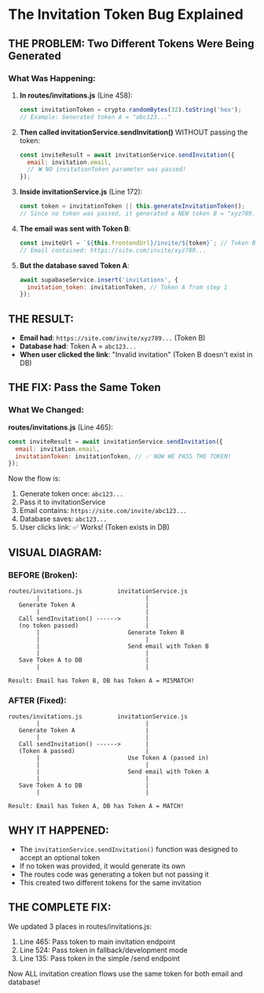 # The Invitation Token Bug Explained

## THE PROBLEM: Two Different Tokens Were Being Generated

### What Was Happening:

1. **In routes/invitations.js** (Line 458):
   ```javascript
   const invitationToken = crypto.randomBytes(32).toString('hex');
   // Example: Generated token A = "abc123..."
   ```

2. **Then called invitationService.sendInvitation()** WITHOUT passing the token:
   ```javascript
   const inviteResult = await invitationService.sendInvitation({
     email: invitation.email,
     // ❌ NO invitationToken parameter was passed!
   });
   ```

3. **Inside invitationService.js** (Line 172):
   ```javascript
   const token = invitationToken || this.generateInvitationToken();
   // Since no token was passed, it generated a NEW token B = "xyz789..."
   ```

4. **The email was sent with Token B**:
   ```javascript
   const inviteUrl = `${this.frontendUrl}/invite/${token}`; // Token B
   // Email contained: https://site.com/invite/xyz789...
   ```

5. **But the database saved Token A**:
   ```javascript
   await supabaseService.insert('invitations', {
     invitation_token: invitationToken, // Token A from step 1
   });
   ```

## THE RESULT:
- **Email had**: `https://site.com/invite/xyz789...` (Token B)
- **Database had**: Token A = `abc123...`
- **When user clicked the link**: "Invalid invitation" (Token B doesn't exist in DB)

## THE FIX: Pass the Same Token

### What We Changed:

**routes/invitations.js** (Line 465):
```javascript
const inviteResult = await invitationService.sendInvitation({
  email: invitation.email,
  invitationToken: invitationToken, // ✅ NOW WE PASS THE TOKEN!
});
```

Now the flow is:
1. Generate token once: `abc123...`
2. Pass it to invitationService
3. Email contains: `https://site.com/invite/abc123...`
4. Database saves: `abc123...`
5. User clicks link: ✅ Works! (Token exists in DB)

## VISUAL DIAGRAM:

### BEFORE (Broken):
```
routes/invitations.js          invitationService.js
        |                              |
   Generate Token A                    |
        |                              |
   Call sendInvitation() ------>       |
   (no token passed)                   |
        |                         Generate Token B
        |                              |
        |                         Send email with Token B
        |                              |
   Save Token A to DB                  |
        |                              |
   
Result: Email has Token B, DB has Token A = MISMATCH!
```

### AFTER (Fixed):
```
routes/invitations.js          invitationService.js
        |                              |
   Generate Token A                    |
        |                              |
   Call sendInvitation() ------>       |
   (Token A passed)                    |
        |                         Use Token A (passed in)
        |                              |
        |                         Send email with Token A
        |                              |
   Save Token A to DB                  |
        |                              |
   
Result: Email has Token A, DB has Token A = MATCH!
```

## WHY IT HAPPENED:
- The `invitationService.sendInvitation()` function was designed to accept an optional token
- If no token was provided, it would generate its own
- The routes code was generating a token but not passing it
- This created two different tokens for the same invitation

## THE COMPLETE FIX:
We updated 3 places in routes/invitations.js:
1. Line 465: Pass token to main invitation endpoint
2. Line 524: Pass token in fallback/development mode
3. Line 135: Pass token in the simple /send endpoint

Now ALL invitation creation flows use the same token for both email and database!